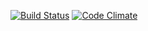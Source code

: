 [![Build Status](https://snap-ci.com/hebermattos/bs-webhook/branch/master/build_image)](https://snap-ci.com/hebermattos/bs-webhook/branch/master)
[![Code Climate](https://codeclimate.com/github/hebermattos/bs-webhook/badges/gpa.svg)](https://codeclimate.com/github/hebermattos/bs-webhook)